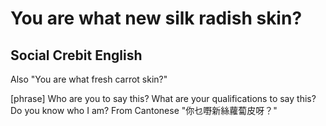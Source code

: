 # You are what new silk radish skin?
## Social Crebit English

Also "You are what fresh carrot skin?"

[phrase] Who are you to say this? What are your qualifications to say this? Do you know who I am? From Cantonese "你乜嘢新絲蘿蔔皮呀？"
